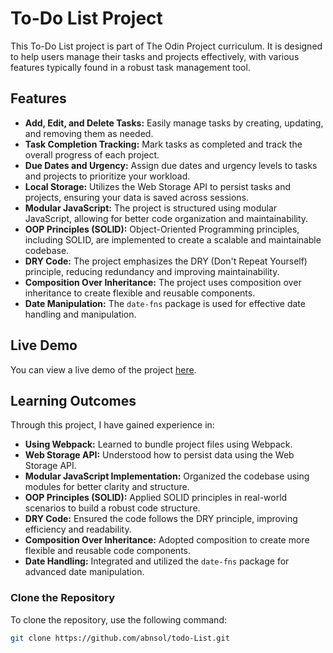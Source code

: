 # To-Do List Project

This To-Do List project is part of The Odin Project curriculum. It is designed to help users manage their tasks and projects effectively, with various features typically found in a robust task management tool.

## Features

- **Add, Edit, and Delete Tasks:** Easily manage tasks by creating, updating, and removing them as needed.
- **Task Completion Tracking:** Mark tasks as completed and track the overall progress of each project.
- **Due Dates and Urgency:** Assign due dates and urgency levels to tasks and projects to prioritize your workload.
- **Local Storage:** Utilizes the Web Storage API to persist tasks and projects, ensuring your data is saved across sessions.
- **Modular JavaScript:** The project is structured using modular JavaScript, allowing for better code organization and maintainability.
- **OOP Principles (SOLID):** Object-Oriented Programming principles, including SOLID, are implemented to create a scalable and maintainable codebase.
- **DRY Code:** The project emphasizes the DRY (Don't Repeat Yourself) principle, reducing redundancy and improving maintainability.
- **Composition Over Inheritance:** The project uses composition over inheritance to create flexible and reusable components.
- **Date Manipulation:** The `date-fns` package is used for effective date handling and manipulation.

## Live Demo

You can view a live demo of the project [here](https://abnsol.github.io/todo-List/).


## Learning Outcomes

Through this project, I have gained experience in:

- **Using Webpack:** Learned to bundle project files using Webpack.
- **Web Storage API:** Understood how to persist data using the Web Storage API.
- **Modular JavaScript Implementation:** Organized the codebase using modules for better clarity and structure.
- **OOP Principles (SOLID):** Applied SOLID principles in real-world scenarios to build a robust code structure.
- **DRY Code:** Ensured the code follows the DRY principle, improving efficiency and readability.
- **Composition Over Inheritance:** Adopted composition to create more flexible and reusable code components.
- **Date Handling:** Integrated and utilized the `date-fns` package for advanced date manipulation.

### Clone the Repository

To clone the repository, use the following command:

```bash
git clone https://github.com/abnsol/todo-List.git
```

